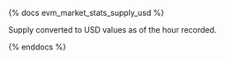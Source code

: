 {% docs evm_market_stats_supply_usd %}

Supply converted to USD values as of the hour recorded.

{% enddocs %}
